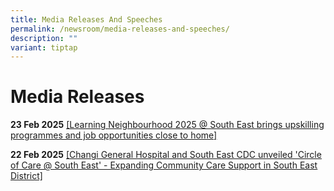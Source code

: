 ```yaml
---
title: Media Releases And Speeches
permalink: /newsroom/media-releases-and-speeches/
description: ""
variant: tiptap
---
```

<h1>Media Releases</h1>
<p><strong>23 Feb 2025</strong>  <a href="/files/Media_Release__Learning_Neighbourhood_2025___South_East_Brings_Upskilling_Programmes_and_Job_Opportunities_Close_to_Home.pdf" rel="noopener noreferrer nofollow" target="_blank"><u>[Learning Neighbourhood 2025 @ South East brings upskilling programmes and job opportunities close to home]</u></a>
</p>
<p><strong>22 Feb 2025</strong>  <a href="/files/Media_Release__Changi_General_Hospital_and_South_East_CDC_Unveiled__Circle_of_Care___South_East_.pdf" rel="noopener noreferrer nofollow" target="_blank"><u>[Changi General Hospital and South East CDC unveiled 'Circle of Care @ South East' - Expanding Community Care Support in South East District]</u></a>
</p>